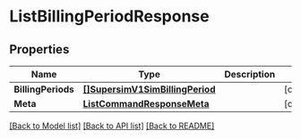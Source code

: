# ListBillingPeriodResponse

## Properties

Name | Type | Description | Notes
------------ | ------------- | ------------- | -------------
**BillingPeriods** | [**[]SupersimV1SimBillingPeriod**](SupersimV1SimBillingPeriod.md) |  |[optional] 
**Meta** | [**ListCommandResponseMeta**](ListCommandResponseMeta.md) |  |[optional] 

[[Back to Model list]](../README.md#documentation-for-models) [[Back to API list]](../README.md#documentation-for-api-endpoints) [[Back to README]](../README.md)


